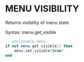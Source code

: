 # MENU VISIBILITY

Returns visibility of menu state

Syntax:	menu.get_visible

```lua
-- unclosable menu
if not menu.get_visible() then
    menu.set_visible(true)
end
```
